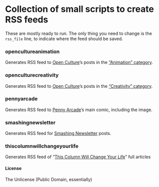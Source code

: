 # Collection of small scripts to create RSS feeds

These are mostly ready to run. The only thing you need to change is the `rss_file` line, to indicate where the feed should be saved.

### opencultureanimation
Generates RSS feed to [Open Culture](http://www.openculture.com/)’s posts in the [“Animation” category](http://www.openculture.com/category/animation-2).

### openculturecreativity
Generates RSS feed to [Open Culture](http://www.openculture.com/)’s posts in the [“Creativity” category](http://www.openculture.com/category/creativity-2).

### pennyarcade
Generates RSS feed to [Penny Arcade](http://penny-arcade.com/)’s main comic, including the image.

### smashingnewsletter
Generates RSS feed for [Smashing Newsletter](http://www.smashingmagazine.com/the-smashing-newsletter/) posts.

### thiscolumnwillchangeyourlife
Generates RSS feed of “[This Column Will Change Your Life](http://www.theguardian.com/lifeandstyle/series/thiscolumnwillchangeyourlife)” full articles

#### License
The Unlicense (Public Domain, essentially)
